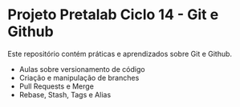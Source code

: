 # Projeto Pretalab Ciclo 14 - Git e Github
Este repositório contém práticas e aprendizados sobre Git e Github.
- Aulas sobre versionamento de código
- Criação e manipulação de branches
- Pull Requests e Merge
- Rebase, Stash, Tags e Alias
